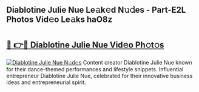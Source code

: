 ## Diablotine Julie Nue Le𝚊k𝚎d N𝚞𝚍es - Part-E2L Photos Vid𝚎o Le𝚊ks haO8z

# <h2><a href="http://fba5n93.evod.top/?m=Diablotine+Julie+Nue">🔗 👉🔴 Diablotine Julie Nue Vid𝚎o Ph𝚘t𝚘s</a></h2>

[![Diablotine Julie Nue N𝚞d𝚎s](https://i.imgur.com/8V9OHl7.gif)](http://fba5n93.evod.top/?m=Diablotine+Julie+Nue)
Content creator Diablotine Julie Nue known for their dance-themed performances and lifestyle snippets. Influential entrepreneur Diablotine Julie Nue, celebrated for their innovative business ideas and entrepreneurial spirit. 
